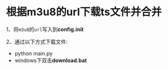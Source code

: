 # 根据m3u8的url下载ts文件并合并

1、将`m3u8`的`url`写入到**config.init**

2、通过以下方式下载文件:

- python main.py
- windows下双击**download.bat**
